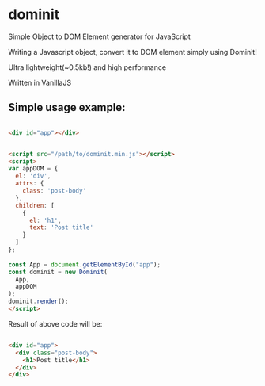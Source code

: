 # dominit
Simple Object to DOM Element generator for JavaScript

Writing a Javascript object, convert it to DOM element simply using Dominit!

Ultra lightweight(~0.5kb!) and high performance

Written in VanillaJS



## Simple usage example:

```html

<div id="app"></div>


<script src="/path/to/dominit.min.js"></script>
<script>
var appDOM = {
  el: 'div',
  attrs: {
    class: 'post-body'
  },
  children: [
    {
      el: 'h1',
      text: 'Post title'
    }
  ]
};
  
const App = document.getElementById("app");
const dominit = new Dominit(
  App,
  appDOM
);
dominit.render();
</script>
```

Result of above code will be:
```html

<div id="app">
  <div class="post-body">
    <h1>Post title</h1>
  </div>
</div>
```




